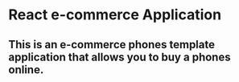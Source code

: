 # React e-commerce Application
## This is an e-commerce phones template application that allows you to buy a phones online.

